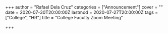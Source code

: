 +++
author = "Rafael Dela Cruz"
categories = ["Announcement"]
cover = ""
date = 2020-07-30T20:00:00Z
lastmod = 2020-07-27T20:00:00Z
tags = ["College", "HR"]
title = "College Faculty Zoom Meeting"

+++
